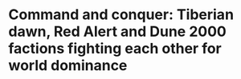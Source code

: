 # Command and conquer: Tiberian dawn, Red Alert and Dune 2000 factions fighting each other for world dominance
